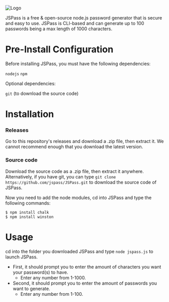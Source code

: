 ![Logo](https://i.imgur.com/pvhixis.png)

JSPass is a free & open-source node.js password generator that is secure and easy to use. JSPass is CLI-based and can generate up to 100 passwords being a max length of 1000 characters.

# Pre-Install Configuration
Before installing JSPass, you must have the following dependencies:

`nodejs`
`npm`

Optional dependencies:

`git` (to download the source code)

# Installation
### Releases
Go to this repository's releases and download a .zip file, then extract it. We cannot recommend enough that you download the latest version.

### Source code
Download the source code as a .zip file, then extract it anywhere. Alternatively, if you have git, you can type `git clone https://github.com/jspass/JSPass.git` to download the source code of JSPass.

Now you need to add the node modules, cd into JSPass and type the following commands:
```
$ npm install chalk
$ npm install winston
```

# Usage
cd into the folder you downloaded JSPass and type ``node jspass.js`` to launch JSPass. 

- First, it should prompt you to enter the amount of characters you want your password(s) to have. 
  - Enter any number from 1-1000.
- Second, it should prompt you to enter the amount of passwords you want to generate. 
  - Enter any number from 1-100.

